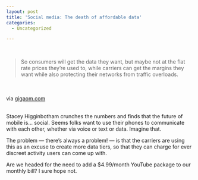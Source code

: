 ```yaml
---
layout: post
title: 'Social media: The death of affordable data'
categories:
  - Uncategorized

---
```


<div class="posterous_bookmarklet_entry"><br /><blockquote class="posterous_medium_quote">So consumers will get the data they want, but maybe not at the flat rate prices they’re used to, while carriers can get the margins they want while also protecting their networks from traffic overloads.</blockquote><br /><br /><div class="posterous_quote_citation">via <a href="http://gigaom.com/2010/09/27/on-phones-social-is-the-killer-app-it-will-cost-you/">gigaom.com</a></div><br /><p>Stacey Higginbotham crunches the numbers and finds that the future of mobile is&#8230; social. Seems folks want to use their phones to communicate with each other, whether via voice or text or data. Imagine that. <br /></p><p>The problem &#8212; there&#8217;s always a problem! &#8212; is that the carriers are using this as an excuse to create more data tiers, so that they can charge for ever discreet activity users can come up with. <br /></p><p>Are we headed for the need to add a $4.99/month YouTube package to our monthly bill? I sure hope not.</p></div><div class="blogger-post-footer"><img width="1" height="1" src="https://blogger.googleusercontent.com/tracker/8920950033468593796-5240835260467250854?l=openmobile.blogspot.com" alt="" /></div>
